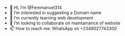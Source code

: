 - 👋 Hi, I’m @Femmanuel314
- 👀 I’m interested in suggesting a Domain name
- 🌱 I’m currently learning web development
- 💞️ I’m looking to collaborate on maintainance of website
- 📫 How to reach me: WhatsApp on +2349027743300

<!---
Femmanuel314/Femmanuel314 is a ✨ special ✨ repository because its `README.md` (this file) appears on your GitHub profile.
You can click the Preview link to take a look at your changes.
--->
